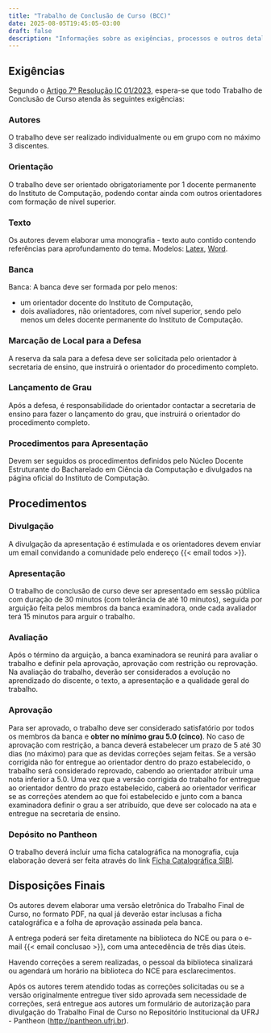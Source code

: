 ```yaml
---
title: "Trabalho de Conclusão de Curso (BCC)"
date: 2025-08-05T19:45:05-03:00
draft: false
description: "Informações sobre as exigências, processos e outros detalhes sobre o Trabalho de Conclusão do Curso do BCC"
---
```


## Exigências

Segundo o [Artigo 7º Resolução IC 01/2023](https://docs.google.com/document/d/1--kN1SgNplv9YQgJ32dPmGLmN2WN3fQe4CtZN93ubg8/edit?usp=sharing),  espera-se que todo Trabalho de Conclusão de Curso atenda às seguintes exigências:

### Autores

O trabalho deve ser realizado individualmente ou em grupo com no máximo 3 discentes.

### Orientação

O trabalho deve ser orientado obrigatoriamente por 1 docente permanente do Instituto de Computação, podendo contar ainda com outros orientadores com formação de nível superior.

### Texto

Os autores devem elaborar uma monografia - texto auto contido contendo referências para aprofundamento do tema. Modelos: [Latex](/tcc-bcc/ModeloTCC-Latex-2021.zip), [Word](/tcc-bcc/ModeloTCC-Word-2021.zip).

### Banca

Banca: A banca deve ser formada por pelo menos:
- um orientador docente do Instituto de Computação,
- dois avaliadores, não orientadores, com nível superior, sendo pelo menos um deles docente permanente do Instituto de Computação.

### Marcação de Local para a Defesa

A reserva da sala para a defesa deve ser solicitada pelo orientador à secretaria de ensino, que instruirá o orientador do procedimento completo.

### Lançamento de Grau

Após a defesa, é responsabilidade do orientador contactar a secretaria de ensino para fazer o lançamento do grau, que instruirá o orientador do procedimento completo.

### Procedimentos para Apresentação

Devem ser seguidos os procedimentos definidos pelo Núcleo Docente Estruturante do Bacharelado em Ciência da Computação e divulgados na página oficial do Instituto de Computação.

## Procedimentos

### Divulgação

A divulgação da apresentação é estimulada e os orientadores devem enviar um email convidando a comunidade pelo endereço {{< email todos >}}.

### Apresentação

O trabalho de conclusão de curso deve ser apresentado em sessão pública com duração de 30 minutos (com tolerância de até 10 minutos), seguida por arguição feita pelos membros da banca examinadora, onde cada avaliador terá 15 minutos para arguir o trabalho.

### Avaliação

Após o término da arguição, a banca examinadora se reunirá para avaliar o trabalho e definir pela aprovação, aprovação com restrição ou reprovação. Na avaliação do trabalho, deverão ser considerados a evolução no aprendizado do discente, o texto, a apresentação e a qualidade geral do trabalho.

### Aprovação

Para ser aprovado, o trabalho deve ser considerado satisfatório por todos os membros da banca e **obter no mínimo grau 5.0 (cinco)**. No caso de aprovação com restrição, a banca deverá estabelecer um prazo de 5 até 30 dias (no máximo) para que as devidas correções sejam feitas. Se a versão corrigida não for entregue ao orientador dentro do prazo estabelecido, o trabalho será considerado reprovado, cabendo ao orientador atribuir uma nota inferior a 5.0. Uma vez que a versão corrigida do trabalho for entregue ao orientador dentro do prazo estabelecido, caberá ao orientador verificar se as correções atendem ao que foi estabelecido e junto com a banca examinadora definir o grau a ser atribuído, que deve ser colocado na ata e entregue na secretaria de ensino.

### Depósito no Pantheon

O trabalho deverá incluir uma ficha catalográfica na monografia, cuja elaboração deverá ser feita através do link [Ficha Catalográfica SIBI](http://fichacatalografica.sibi.ufrj.br/).

## Disposições Finais

Os autores devem elaborar uma versão eletrônica do Trabalho Final de Curso, no formato PDF, na qual já deverão estar inclusas a ficha catalográfica e a folha de aprovação assinada pela banca.

A entrega poderá ser feita diretamente na biblioteca do NCE ou para o e-mail {{< email conclusao >}}, com uma antecedência de três dias úteis.

Havendo correções a serem realizadas, o pessoal da biblioteca sinalizará ou agendará um horário na biblioteca do NCE para esclarecimentos.

Após os autores terem atendido todas as correções solicitadas ou se a versão originalmente entregue tiver sido aprovada sem necessidade de correções, será entregue aos autores um formulário de autorização para divulgação do Trabalho Final de Curso no Repositório Institucional da UFRJ - Pantheon (http://pantheon.ufrj.br).


